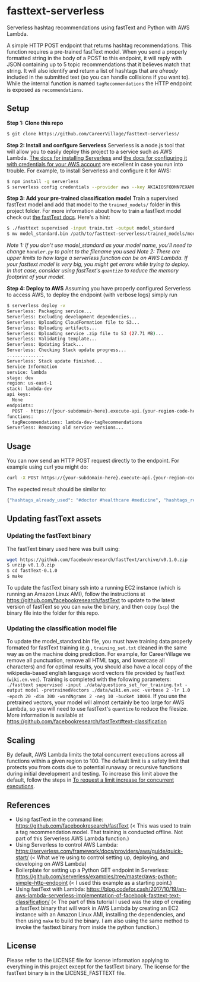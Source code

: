 <!--
title: fastText prediction in Python for Serverless AWS
description: HTTP POST endpoint returns topic recommendations using a fastText model.
layout: Doc
-->
# fasttext-serverless
Serverless hashtag recommendations using fastText and Python with AWS Lambda.

A simple HTTP POST endpoint that returns hashtag recommendations. This function requires a pre-trained fastText model. When you send a properly formatted string in the body of a POST to this endpoint, it will reply with JSON containing up to 5 topic recommendations that it believes match that string. It will also identify and return a list of hashtags that are *already* included in the submitted text (so you can handle collisions if you want to). While the internal function is named `tagRecommendations` the HTTP endpoint is exposed as `recommendations`.


## Setup

**Step 1: Clone this repo**

```bash
$ git clone https://github.com/CareerVillage/fasttext-serverless/
```

**Step 2: Install and configure Serverless**
Serverless is a node.js tool that will allow you to easily deploy this project to a service such as AWS Lambda. [The docs for installing Serverless](https://serverless.com/framework/docs/providers/aws/guide/installation/) and [the docs for configuring it with credentials for your AWS account](https://serverless.com/framework/docs/providers/aws/guide/installation/) are excellent in case you run into trouble. For example, to install Serverless and configure it for AWS:

```bash
$ npm install -g serverless
$ serverless config credentials --provider aws --key AKIAIOSFODNN7EXAMPLE --secret wJalrXUtnFEMI/K7MDENG/bPxRfiCYEXAMPLEKEY
```

**Step 3: Add your pre-trained classification model**
Train a supervised fastText model and add that model to the `trained_models/` folder in this project folder. For more information about how to train a fastText model check out [the fastText docs](https://fasttext.cc/docs/en/cheatsheet.html). Here's a hint:

```bash
$ ./fasttext supervised -input train.txt -output model_standard
$ mv model_standard.bin /path/to/fasttext-serverless/trained_models/model_standard.bin
```
_Note 1: If you don't use model_standard as your model name, you'll need to change `handler.py` to point to the filename you used_
_Note 2: There are upper limits to how large a serverless function can be on AWS Lambda. If your fasttext model is very big, you might get errors while trying to deploy. In that case, consider using fastText's `quantize` to reduce the memory footprint of your model._


**Step 4: Deploy to AWS**
Assuming you have properly configured Serverless to access AWS, to deploy the endpoint (with verbose logs) simply run

```bash
$ serverless deploy -v
Serverless: Packaging service...
Serverless: Excluding development dependencies...
Serverless: Uploading CloudFormation file to S3...
Serverless: Uploading artifacts...
Serverless: Uploading service .zip file to S3 (27.71 MB)...
Serverless: Validating template...
Serverless: Updating Stack...
Serverless: Checking Stack update progress...
..............
Serverless: Stack update finished...
Service Information
service: lambda
stage: dev
region: us-east-1
stack: lambda-dev
api keys:
  None
endpoints:
  POST - https://{your-subdomain-here}.execute-api.{your-region-code-here}.amazonaws.com/dev/recommendations
functions:
  tagRecommendations: lambda-dev-tagRecommendations
Serverless: Removing old service versions...
```


## Usage

You can now send an HTTP POST request directly to the endpoint. For example using curl you might do:

```bash
curl -X POST https://{your-subdomain-here}.execute-api.{your-region-code-here}.amazonaws.com/dev/recommendations --data '{ "text": "What should I do in the evenings and weekends during high school to become a pediatrician? I want to become a doctor after college so that I can help children recover from terrible diseases and illnesses. #doctor #medicine" }'
```

The expected result should be similar to:

```bash
{"hashtags_already_used": "#doctor #healthcare #medicine", "hashtags_recommended": "('__label__doctor 0.662109 __label__pediatrician 0.0585938 __label__medicine 0.015625 __label__pre-med 0.0136719 __label__surgeon 0.0136719\\n', '')"}
```


## Updating fastText assets

### Updating the fastText binary
The fastText binary used here was built using:

```bash
wget https://github.com/facebookresearch/fastText/archive/v0.1.0.zip
$ unzip v0.1.0.zip
$ cd fastText-0.1.0
$ make
```

To update the fastText binary ssh into a running EC2 instance (which is running an Amazon Linux AMI), follow the instructions at https://github.com/facebookresearch/fastText to update to the latest version of fastText so you can `make` the binary, and then copy (`scp`) the binary file into the folder for this repo.

### Updating the classification model file
To update the model_standard.bin file, you must have training data properly formated for fastText training (e.g., `training_set.txt` cleaned in the same way as on the machine doing prediction. For example, for CareerVillage we remove all punctuation, remove all HTML tags, and lowercase all characters) and for optimal results, you should also have a local copy of the wikipedia-based english language word vectors file provided by fastText (`wiki.en.vec`). Training is completed with the following parameters: `./fasttext supervised -input ./data/questions_set_for_training.txt -output model -pretrainedVectors ./data/wiki.en.vec -verbose 2 -lr 1.0 -epoch 20 -dim 300 -wordNgrams 2 -neg 10 -bucket 10000`. If you use the pretrained vectors, your model will almost certainly be too large for AWS Lambda, so you will need to use fastText's `quantize` to reduce the filesize. More information is available at https://github.com/facebookresearch/fastText#text-classification 


## Scaling

By default, AWS Lambda limits the total concurrent executions across all functions within a given region to 100. The default limit is a safety limit that protects you from costs due to potential runaway or recursive functions during initial development and testing. To increase this limit above the default, follow the steps in [To request a limit increase for concurrent executions](http://docs.aws.amazon.com/lambda/latest/dg/concurrent-executions.html#increase-concurrent-executions-limit).


## References

- Using fastText in the command line: https://github.com/facebookresearch/fastText (< This was used to train a tag recommendation model. That training is conducted offline. Not part of this Serverless AWS Lambda function.)
- Using Serverless to control AWS Lambda: https://serverless.com/framework/docs/providers/aws/guide/quick-start/ (< What we're using to control setting up, deploying, and developing on AWS Lambda)
- Boilerplate for setting up a Python GET endpoint in Serverless: https://github.com/serverless/examples/tree/master/aws-python-simple-http-endpoint (< I used this example as a starting point.)
- Using fastText with Lambda: https://blog.codefor.cash/2017/10/19/an-aws-lambda-serverless-implementation-of-facebook-fasttext-text-classification/ (< The part of this tutorial I used was the step of creating a fastText binary that will work in AWS Lambda by creating an EC2 instance with an Amazon Linux AMI, installing the dependencies, and then using `make` to build the binary. I am also using the same method to invoke the fasttext binary from inside the python function.)


## License
Please refer to the LICENSE file for license information applying to everything in this project except for the fastText binary. The license for the fastText binary is in the LICENSE_FASTTEXT file.
